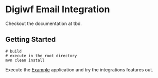 # Digiwf Email Integration

Checkout the documentation at tbd.

## Getting Started

```
# build
# execute in the root directory
mvn clean install
```

Execute the [Example](digiwf-email-integration-example) application and try the integrations features out.
